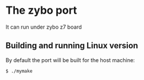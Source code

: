 # The zybo port

It can run under zybo z7 board

## Building and running Linux version

By default the port will be built for the host machine:

    $ ./mymake


